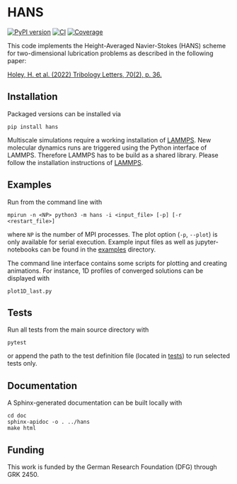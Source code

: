 # HANS

[![PyPI version](https://badge.fury.io/py/hans.svg)](https://badge.fury.io/py/hans) [![CI](https://github.com/hannes-holey/hans/actions/workflows/ci.yaml/badge.svg?branch=master)](https://github.com/hannes-holey/hans/actions/workflows/ci.yaml) [![Coverage](https://gist.githubusercontent.com/hannes-holey/fac7fa61e1899b1e74b3bab598fe6513/raw/badge.svg)](https://gist.githubusercontent.com/hannes-holey/fac7fa61e1899b1e74b3bab598fe6513/raw/badge.svg)

This code implements the Height-Averaged Navier-Stokes (HANS) scheme for two-dimensional lubrication problems as described in the following paper:

[Holey, H. et al. (2022) Tribology Letters, 70(2), p. 36.
](https://doi.org/10.1007/s11249-022-01576-5)

## Installation
Packaged versions can be installed via
```
pip install hans
```
Multiscale simulations require a working installation of [LAMMPS](https://www.lammps.org/#gsc.tab=0). 
New molecular dynamics runs are triggered using the Python interface of LAMMPS. 
Therefore LAMMPS has to be build as a shared library.
Please follow the installation instructions of [LAMMPS](https://docs.lammps.org/Python_install.html).

## Examples
Run from the command line with
```
mpirun -n <NP> python3 -m hans -i <input_file> [-p] [-r <restart_file>]
```
where `NP` is the number of MPI processes. The plot option (`-p`, `--plot`) is only available for serial execution. Example input files as well as jupyter-notebooks can be found in the [examples](examples/) directory.

The command line interface contains some scripts for plotting and creating animations.
For instance, 1D profiles of converged solutions can be displayed with
```
plot1D_last.py
```

## Tests
Run all tests from the main source directory with
```
pytest
```
or append the path to the test definition file (located in [tests](tests)) to run selected tests only.

## Documentation
A Sphinx-generated documentation can be built locally with
```
cd doc
sphinx-apidoc -o . ../hans
make html
```

## Funding
This work is funded by the German Research Foundation (DFG) through GRK 2450.
